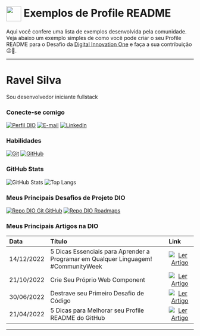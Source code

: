 <h1>
    <a href="https://www.dio.me/">
     <img align="center" width="40px" src="https://hermes.digitalinnovation.one/assets/diome/logo-minimized.png"></a>
    <span> Exemplos de Profile README</span>
</h1>

  Aqui você confere uma lista de exemplos desenvolvida pela comunidade. Veja abaixo um exemplo simples de como você pode criar o seu Profile README para o Desafio da [Digital Innovation One](https://www.dio.me/) e faça a sua contribuição 😉🚀.


---

# Ravel Silva
Sou desenvolvedor iniciante fullstack

### Conecte-se comigo
[![Perfil DIO](https://img.shields.io/badge/-Meu%20Perfil%20na%20DIO-30A3DC?style=for-the-badge)](https://web.dio.me/users/SEUUSERNAME/)
[![E-mail](https://img.shields.io/badge/-Email-000?style=for-the-badge&logo=microsoft-outlook&logoColor=E94D5F)](mailto:SEUEMAIL@outlook.com)
[![LinkedIn](https://img.shields.io/badge/-LinkedIn-000?style=for-the-badge&logo=linkedin&logoColor=30A3DC)](https://www.linkedin.com/in/SEUUSERNAME/)


### Habilidades

[![Git](https://img.shields.io/badge/Git-000?style=for-the-badge&logo=git&logoColor=E94D5F)](https://git-scm.com/doc) 
[![GitHub](https://img.shields.io/badge/GitHub-000?style=for-the-badge&logo=github&logoColor=30A3DC)](https://docs.github.com/)

### GitHub Stats
![GitHub Stats](https://github-readme-stats.vercel.app/api?username=SEUUSERNAME&theme=transparent&bg_color=000&border_color=30A3DC&show_icons=true&icon_color=30A3DC&title_color=E94D5F&text_color=FFF)
![Top Langs](https://github-readme-stats-git-masterrstaa-rickstaa.vercel.app/api/top-langs/?username=SEUUSERNAME&layout=compact&bg_color=000&border_color=30A3DC&title_color=E94D5F&text_color=FFF)

### Meus Principais Desafios de Projeto DIO
[![Repo DIO Git GitHub](https://github-readme-stats.vercel.app/api/pin/?username=elidianaandrade&repo=dio-lab-open-source&bg_color=000&border_color=30A3DC&show_icons=true&icon_color=30A3DC&title_color=E94D5F&text_color=FFF)](https://github.com/elidianaandrade/dio-lab-open-source)
[![Repo DIO Roadmaps](https://github-readme-stats.vercel.app/api/pin/?username=digitalinnovationone&repo=roadmaps&bg_color=000&border_color=30A3DC&show_icons=true&icon_color=30A3DC&title_color=E94D5F&text_color=FFF)](https://github.com/digitalinnovationone/roadmaps)

### Meus Principais Artigos na DIO
<table>
  <thead>
    <tr align="left">
      <th>Data</th>
      <th>Título</th>
      <th>Link</th>
    </tr>
  </thead>
  <tbody align="left">
    <tr>
      <td>14/12/2022</td>
      <td>5 Dicas Essenciais para Aprender a Programar em Qualquer Linguagem! #CommunityWeek</td>
      <td align="center">
        <a href="https://web.dio.me/articles/5-dicas-essenciais-para-aprender-a-programar-em-qualquer-linguagem-communityweek">
           <img align="center" alt="Ler Artigo" src="https://img.shields.io/badge/Ler%20Artigo-30A3DC?style=for-the-badge">
        </a>
      </td>
    </tr>
    <tr>
      <td>21/10/2022</td>
      <td>Crie Seu Próprio Web Component</td>
      <td align="center">
        <a href="https://web.dio.me/articles/crie-seu-proprio-web-component">
           <img align="center" alt="Ler Artigo" src="https://img.shields.io/badge/Ler%20Artigo-E94D5F?style=for-the-badge">
        </a>
      </td>
    </tr>
    <tr>
      <td>30/06/2022</td>
      <td>Destrave seu Primeiro Desafio de Código</td>
      <td align="center">
        <a href="https://web.dio.me/articles/destrave-seu-primeiro-desafio-de-codigo">
           <img align="center" alt="Ler Artigo" src="https://img.shields.io/badge/Ler%20Artigo-30A3DC?style=for-the-badge">
        </a>
      </td>    
    </tr>
    <tr>
      <td>21/04/2022</td>
      <td>5 Dicas para Melhorar seu Profile README do GitHub</td>
      <td align="center">
        <a href="https://web.dio.me/articles/5-dicas-para-melhorar-o-readme-do-seu-perfil-no-github">
           <img align="center" alt="Ler Artigo" src="https://img.shields.io/badge/Ler%20Artigo-E94D5F?style=for-the-badge">
        </a>
      </td>    
    </tr>
  </tbody>
  <tfoot></tfoot>
</table>

---
